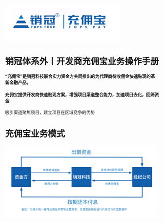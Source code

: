 # ![](/assets/import.png销冠)

# 销冠体系外丨开发商充佣宝业务操作手册

#### “充佣宝”是销冠科技联合实力资金方共同推出的为代理商待收佣金快速贴现的革新金融产品。

#### 充佣宝提供开发商快速贴现方案，增强项目渠道整合能力，加速项目去化，回笼资金
吸引渠道聚焦项目，建立项目在区域竞争的优势

# 充佣宝业务模式

![](/assets/import.png业务模式)


